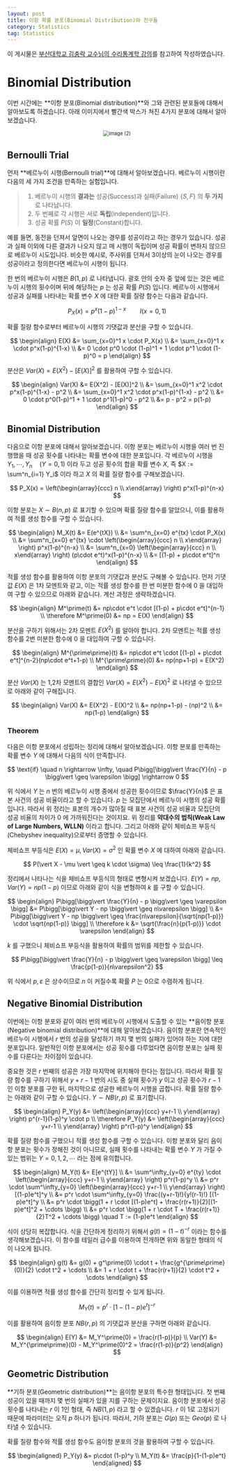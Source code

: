 ```yaml
---
layout: post
title: 이항 확률 분포(Binomial Distribution)와 친구들
category: Statistics
tag: Statistics
---
```




이 게시물은 [부산대학교 김충락 교수님의 수리통계학 강의](http://kocw.net/home/search/kemView.do?kemId=1363783)를 참고하여 작성하였습니다.

# Binomial Distribution

이번 시간에는 **이항 분포(Binomial distribution)**와 그와 관련된 분포들에 대해서 알아보도록 하겠습니다. 아래 이미지에서 빨간색 박스가 쳐진 4가지 분포에 대해서 알아보겠습니다.

 

<p align="center"><img src="https://user-images.githubusercontent.com/45377884/100543119-a718d000-3291-11eb-9ee5-ee86e55c0ab5.png" alt="image (2)" style="zoom:80%;" /></p>



## Bernoulli Trial

먼저 **베르누이 시행(Bernoulli trial)**에 대해서 알아보겠습니다. 베르누이 시행이란 다음의 세 가지 조건을 만족하는 실험입니다.

> 1. 베르누이 시행의 **결과는** 성공(Success)과 실패(Failure) $\{S,F\}$ 의 **두 가지**로 나타납니다.
> 2. 두 번째로 각 시행은 서로 **독립**(independent)입니다.
> 3. 성공 확률 $P(S)$ 이 **일정**(Constant)합니다.

예를 들면, 동전을 던져서 앞면이 나오는 경우를 성공이라고 하는 경우가 있습니다. 성공과 실패 이외에 다른 결과가 나오지 않고 매 시행이 독립이며 성공 확률이 변하지 않으므로 베르누이 시도입니다. 비슷한 예시로, 주사위를 던져서 3이상의 눈이 나오는 경우를 성공이라고 정의한다면 베르누이 시행이 됩니다.

한 번의 베르누이 시행은 $B(1,p)$ 로 나타냅니다. 괄호 안의 숫자 중 앞에 있는 것은 베르누이 시행의 횟수이며 뒤에 해당하는 $p$ 는 성공 확률 $P(S)$ 입니다. 베르누이 시행에서 성공과 실패를 나타내는 확률 변수 $X$ 에 대한 확률 질량 함수는 다음과 같습니다.



$$
P_X(x) = p^x(1-p)^{1-x} \qquad I(x = 0,1)
$$



확률 질량 함수로부터 베르누이 시행의 기댓값과 분산을 구할 수 있습니다.



$$
\begin{align}
E(X) &= \sum_{x=0}^1 x \cdot P_X(x) \\
&= \sum_{x=0}^1 x \cdot p^x(1-p)^{1-x} \\
&= 0 \cdot p^0 \cdot (1-p)^1 + 1 \cdot p^1 \cdot (1-p)^0 = p
\end{align}
$$



분산은 $Var(X) = E(X^2) - [E(X)]^2$ 를 활용하여 구할 수 있습니다.



$$
\begin{align}
Var(X) &= E(X^2) - [E(X)]^2 \\
&= \sum_{x=0}^1 x^2 \cdot p^x(1-p)^{1-x} - p^2 \\
&= \sum_{x=0}^1 x^2 \cdot p^x(1-p)^{1-x} - p^2 \\
&= 0 \cdot p^0(1-p)^1 + 1 \cdot p^1(1-p)^0 - p^2 \\
&= p - p^2 = p(1-p)
\end{align}
$$



## Binomial Distribution

다음으로 이항 분포에 대해서 알아보겠습니다. 이항 분포는 베르누이 시행을 여러 번 진행했을 때 성공 횟수를 나타내는 확률 변수에 대한 분포입니다. 각 베르누이 시행을 $Y_1, \cdots, Y_n \quad (Y = 0,1)$ 이라 두고 성공 횟수의 합을 확률 변수 $X$, 즉 $X := \sum^n_{i=1} Y_i$ 이라 하고 $X$ 의 확률 질량 함수를 구해보겠습니다.


$$
P_X(x) = \left(\begin{array}{ccc} n \\ x\end{array} \right) p^x(1-p)^{n-x}
$$


이항 분포는 $X \sim B(n,p)$ 로 표기할 수 있으며 확률 질량 함수를 알았으니, 이를 활용하여 적률 생성 함수를 구할 수 있습니다.



$$
\begin{align}
M_X(t) &= E(e^{tX}) \\
&= \sum^n_{x=0} e^{tx} \cdot P_X(x) \\
&= \sum^n_{x=0} e^{tx} \cdot \left(\begin{array}{ccc} n \\ x\end{array} \right) p^x(1-p)^{n-x} \\
&= \sum^n_{x=0} \left(\begin{array}{ccc} n \\ x\end{array} \right) (p\cdot e^t)^x(1-p)^{n-x} \\
&= [(1-p) + p\cdot e^t]^n
\end{align}
$$



적률 생성 함수를 활용하여 이항 분포의 기댓값과 분산도 구해볼 수 있습니다. 먼저 기댓값 $E(X)$ 은 1차 모멘트와 같고, 이는 적률 생성 함수를 한 번 미분한 함수에 $0$ 을 대입하여 구할 수 있으므로 아래와 같습니다. 계산 과정은 생략하겠습니다.


$$
\begin{align}
M^\prime(t) &= np\cdot e^t \cdot [(1-p) + p\cdot e^t]^{n-1} \\
\therefore M^\prime(0) &= np = E(X) 
\end{align}
$$


분산을 구하기 위해서는 2차 모멘트 $E(X^2)$ 를 알아야 합니다. 2차 모멘트는 적률 생성 함수를 2번 미분한 함수에 $0$ 을 대입하여 구할 수 있습니다.


$$
\begin{align}
M^{\prime\prime}(t) &= np\cdot e^t \cdot [(1-p) + p\cdot e^t]^{n-2}(np\cdot e^t+1-p) \\
M^{\prime\prime}(0) &= np(np+1-p) = E(X^2)
\end{align}
$$


분산 $Var(X)$ 는 1,2차 모멘트의 결합인 $Var(X) = E(X^2) - E(X)^2$ 로 나타낼 수 있으므로 아래와 같이 구해집니다.


$$
\begin{align}
Var(X) &= E(X^2) - E(X)^2 \\
&= np(np+1-p) - (np)^2 \\
&= np(1-p)
\end{align}
$$


### Theorem

다음은 이항 분포에서 성립하는 정리에 대해서 알아보겠습니다. 이항 분포를 만족하는 확률 변수 $Y$ 에 대해서 다음의 식이 만족합니다.


$$
\text{if} \quad n \rightarrow \infty, \quad
P\bigg[\bigg\vert \frac{Y}{n} - p \bigg\vert \geq \varepsilon \bigg] \rightarrow 0
$$


위 식에서 $Y$ 는 $n$ 번의 베르누이 시행 중에서 성공한 횟수이므로 $\frac{Y}{n}$ 은 표본 사건의 성공 비율이라고 할 수 있습니다. $p$ 는 모집단에서 베르누이 시행의 성공 확률입니다. 따라서 위 정리는 표본의 개수가 많아질 때 표본 사건의 성공 비율과 모집단의 성공 비율의 차이가 $0$ 에 가까워진다는 것이지요. 위 정리를 **약대수의 법칙(Weak Law of Large Numbers, WLLN)** 이라고 합니다. 그리고 아래와 같이 체비쇼프 부등식(Chebyshev inequality)으로부터 증명할 수 있습니다.

체비쇼프 부등식은 $E(X) = \mu, Var(X) = \sigma^2$ 인 확률 변수 $X$ 에 대하여 아래와 같습니다. 

 
$$
P(\vert X - \mu \vert \geq k \cdot \sigma) \leq \frac{1}{k^2}
$$


정리에서 나타나는 식을 체비쇼프 부등식의 형태로 변형시켜 보겠습니다. $E(Y) = np, Var(Y) = np(1-p)$ 이므로 아래와 같이 식을 변형하여 $k$ 를 구할 수 있습니다.


$$
\begin{align}
P\bigg[\bigg\vert \frac{Y}{n} - p \bigg\vert \geq \varepsilon \bigg] &= P\bigg[\bigg\vert Y - np \bigg\vert \geq n\varepsilon \bigg] \\
&= P\bigg[\bigg\vert Y - np \bigg\vert \geq \frac{n\varepsilon}{\sqrt{np(1-p)}} \cdot \sqrt{np(1-p)} \bigg] \\
\therefore k &= \sqrt{\frac{n}{p(1-p)}} \cdot \varepsilon
\end{align}
$$


$k$ 를 구했으니 체비쇼프 부등식을 활용하여 확률의 범위를 제한할 수 있습니다.


$$
P\bigg[\bigg\vert \frac{Y}{n} - p \bigg\vert \geq \varepsilon \bigg] \leq \frac{p(1-p)}{n\varepsilon^2}
$$


위 식에서 $p, \varepsilon$ 은 상수이므로 $n$ 이 커질수록 확률 $P$ 는 0으로 수렴하게 됩니다.



## Negative Binomial Distribution

이번에는 이항 분포와 같이 여러 번의 베르누이 시행에서 도출할 수 있는 **음이항 분포(Negative binomial distribution)**에 대해 알아보겠습니다. 음이항 분포란 연속적인 베르누이 시행에서 $r$ 번의 성공을 달성하기 까지 몇 번의 실패가 있어야 하는 지에 대한 분포입니다. 일반적인 이항 분포에서는 성공 횟수를 다루었다면 음이항 분포는 실패 횟수를 다룬다는 차이점이 있습니다.

중요한 것은 $r$ 번째의 성공은 가장 마지막에 위치해야 한다는 점입니다. 따라서 확률 질량 함수를 구하기 위해서 $y+r-1$ 번의 시도 중 실패 횟수가 $y$ 이고 성공 횟수가 $r-1$ 인 이항 분포를 구한 뒤, 마지막으로 성공한 베르누이 시행을 곱합니다. 확률 질량 함수는 아래와 같이 구할 수 있습니다. $Y \sim NB(r,p)$ 로 표기합니다.


$$
\begin{align}
P_Y(y) &= \left(\begin{array}{ccc} y+r-1 \\ y\end{array} \right) p^{r-1}(1-p)^y \cdot p \\
\therefore P_Y(y) &= \left(\begin{array}{ccc} y+r-1 \\ y\end{array} \right) p^r(1-p)^y
\end{align}
$$


확률 질량 함수를 구했으니 적률 생성 함수를 구할 수 있습니다. 이항 분포와 달리 음이항 분포는 횟수가 정해진 것이 아니므로, 실패 횟수를 나타내는 확률 변수 $Y$ 가 가질 수 있는 범위는 $Y = 0,1,2, \cdots$ 라는 점에 유의합니다.


$$
\begin{align}
M_Y(t) &= E[e^{tY}] \\
&= \sum^\infty_{y=0} e^{ty} \cdot \left(\begin{array}{ccc} y+r-1 \\ y\end{array} \right) p^r(1-p)^y \\
&= p^r \cdot \sum^\infty_{y=0} \left(\begin{array}{ccc} y+r-1 \\ y\end{array} \right) [(1-p)e^t]^y \\
&= p^r \cdot \sum^\infty_{y=0} \frac{(y+r-1)!}{y!(r-1)!} [(1-p)e^t]^y \\
&= p^r \cdot \bigg(1 + r \cdot [(1-p)e^t] + \frac{r(r+1)}{2}[(1-p)e^t]^2 + \cdots \bigg) \\
&= p^r \cdot \bigg(1 + r \cdot T + \frac{r(r+1)}{2}T^2 + \cdots \bigg) \quad T := (1-p)e^t
\end{align}
$$


식이 상당히 복잡합니다. 식을 간단하게 정리하기 위해서 $g(t) = (1-t)^{-r}$ 이라는 함수를 생각해보겠습니다. 이 함수를 테일러 급수를 이용하여 전개하면 위와 동일한 형태의 식이 나오게 됩니다.


$$
\begin{align}
g(t) &= g(0) + g^\prime(0) \cdot t + \frac{g^{\prime\prime}(0)}{2} \cdot t^2 + \cdots \\
&= 1 + r \cdot t + \frac{r(r+1)}{2} \cdot t^2 + \cdots
\end{align}
$$


이를 이용하면 적률 생성 함수를 간단히 정리할 수 있게 됩니다.


$$
M_Y(t) = p^r \cdot [1-(1-p)e^t]^{-r}
$$


이를 활용하여 음이항 분포 $NB(r,p)$ 의 기댓값과 분산을 구하면 아래와 같습니다.


$$
\begin{align}
E(Y) &= M_Y^\prime(0) = \frac{r(1-p)}{p} \\
Var(Y) &= M_Y^{\prime\prime}(0) - M_Y^\prime(0)^2 = \frac{r(1-p)}{p^2}
\end{align}
$$


## Geometric Distribution

**기하 분포(Geometric distribution)**는 음이항 분포의 특수한 형태입니다. 첫 번째 성공이 있을 때까지 몇 번의 실패가 있을 지를 구하는 문제이지요. 음이항 분포에서 성공 횟수를 나타내는 $r$ 이 1인 형태, 즉 $NB(1,p)$ 라고 할 수 있겠습니다. $r$ 이 1로 고정되기 때문에 파라미터는 오직 $p$ 하나가 됩니다. 따라서, 기하 분포는 $G(p)$ 또는 $Geo(p)$ 로 나타낼 수 있습니다.

확률 질량 함수와 적률 생성 함수도 음이항 분포의 것을 활용하여 구할 수 있습니다.


$$
\begin{aligned}
P_Y(y) &= p\cdot (1-p)^y \\
M_Y(t) &= \frac{p}{1-(1-p)e^t}
\end{aligned}
$$
